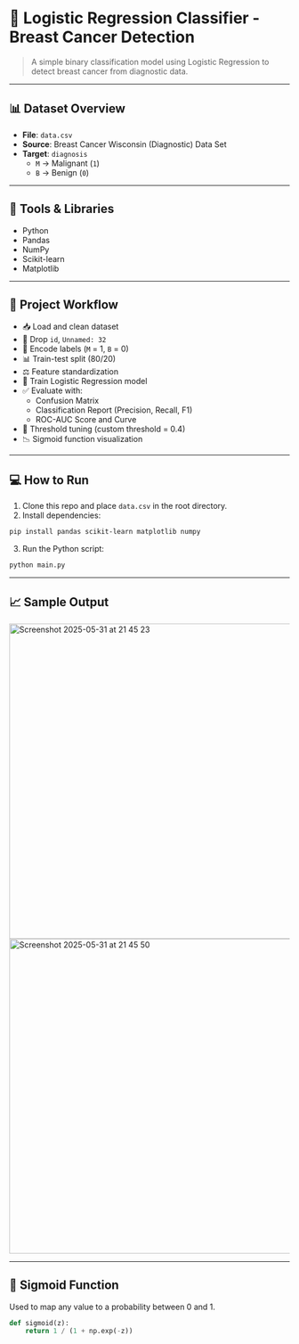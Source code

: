 # 🧠 Logistic Regression Classifier - Breast Cancer Detection

> A simple binary classification model using Logistic Regression to detect breast cancer from diagnostic data.

---

## 📊 Dataset Overview

- **File**: `data.csv`
- **Source**: Breast Cancer Wisconsin (Diagnostic) Data Set
- **Target**: `diagnosis`
  - `M` → Malignant (`1`)
  - `B` → Benign (`0`)

---

## 🔧 Tools & Libraries

- Python
- Pandas
- NumPy
- Scikit-learn
- Matplotlib

---

## 🚀 Project Workflow

- 📥 Load and clean dataset
- 🧹 Drop `id`, `Unnamed: 32`
- 🔁 Encode labels (`M` = 1, `B` = 0)
- 📊 Train-test split (80/20)
- ⚖️ Feature standardization
- 🧠 Train Logistic Regression model
- ✅ Evaluate with:
  - Confusion Matrix
  - Classification Report (Precision, Recall, F1)
  - ROC-AUC Score and Curve
- 🎯 Threshold tuning (custom threshold = 0.4)
- 📉 Sigmoid function visualization

---

## 💻 How to Run

1. Clone this repo and place `data.csv` in the root directory.
2. Install dependencies:

```bash
pip install pandas scikit-learn matplotlib numpy
```

3. Run the Python script:

```bash
python main.py
```

---

## 📈 Sample Output

<img width="566" alt="Screenshot 2025-05-31 at 21 45 23" src="https://github.com/user-attachments/assets/0135db4c-3d7a-4fc3-84ff-1e51d9b01876" />
<img width="565" alt="Screenshot 2025-05-31 at 21 45 50" src="https://github.com/user-attachments/assets/419cb60b-c326-45f4-8011-8224b2e5d0cf" />


---

## 📘 Sigmoid Function

Used to map any value to a probability between 0 and 1.

```python
def sigmoid(z):
    return 1 / (1 + np.exp(-z))
```


